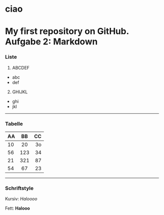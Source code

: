 # ciao
My first repository on GitHub.
Aufgabe 2: Markdown
=========

### Liste

1. ABCDEF
  * abc
  * def
  
2. GHIJKL
  * ghi
  * jkl


---

### Tabelle

| AA | BB | CC |
|:------|:----:|------:|
| 10 | 20 | 3o |
| 56 | 123 | 34 |
| 21 | 321 | 87 |
| 54 | 67 | 23 |

---

### Schriftstyle

Kursiv: *Haloooo*

Fett: **Halooo**
